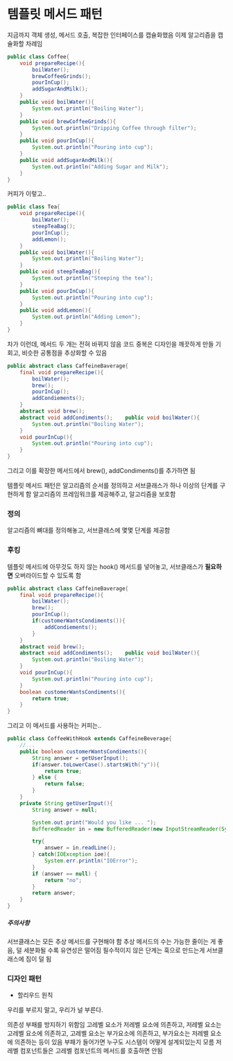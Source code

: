 # 템플릿 메서드 패턴

지금까지 객체 생성, 메서드 호출, 복잡한 인터페이스를 캡슐화했음
이제 알고리즘을 캡슐화할 차례임

```java
public class Coffee{
    void prepareRecipe(){
        boilWater();
        brewCoffeeGrinds();
        pourInCup();
        addSugarAndMilk();
    }
    public void boilWater(){
        System.out.println("Boiling Water");
    }
    public void brewCoffeeGrinds(){
        System.out.println("Dripping Coffee through filter");
    }
    public void pourInCup(){
        System.out.println("Pouring into cup");
    }
    public void addSugarAndMilk(){
        System.out.println("Adding Sugar and Milk");
    }
}
```

커피가 이렇고..

```java
public class Tea{
    void prepareRecipe(){
        boilWater();
        steepTeaBag();
        pourInCup();
        addLemon();
    }
    public void boilWater(){
        System.out.println("Boiling Water");
    }
    public void steepTeaBag(){
        System.out.println("Steeping the tea");
    }
    public void pourInCup(){
        System.out.println("Pouring into cup");
    }
    public void addLemon(){
        System.out.println("Adding Lemon");
    }
}
```

차가 이런데, 메서드 두 개는 전혀 바뀌지 않음
코드 중복은 디자인을 깨끗하게 만들 기회고, 비슷한 공통점을 추상화할 수 있음

```java
public abstract class CaffeineBaverage{
    final void prepareRecipe(){
        boilWater();
        brew();
        pourInCup();
        addCondiements();
    }
    abstract void brew();
    abstract void addCondiments();    public void boilWater(){
        System.out.println("Boiling Water");
    }
    void pourInCup(){
        System.out.println("Pouring into cup");
    }
}
```
그리고 이를 확장한 메서드에서 brew(), addCondiments()를 추가하면 됨

템플릿 메서드 패턴은 알고리즘의 순서를 정의하고 서브클래스가 하나 이상의 단계를 구현하게 함
알고리즘의 프레임워크를 제공해주고, 알고리즘을 보호함

### 정의

알고리즘의 뼈대를 정의해놓고, 서브클래스에 몇몇 단계를 제공함

### 후킹

템플릿 메서드에 아무것도 하지 않는 hook() 메서드를 넣어놓고, 서브클래스가 **필요하면** 오버라이드할 수 있도록 함

```java
public abstract class CaffeineBaverage{
    final void prepareRecipe(){
        boilWater();
        brew();
        pourInCup();
        if(customerWantsCondiments()){
            addCondiements();
        }
    }
    abstract void brew();
    abstract void addCondiments();    public void boilWater(){
        System.out.println("Boiling Water");
    }
    void pourInCup(){
        System.out.println("Pouring into cup");
    }
    boolean customerWantsCondiments(){
        return true;
    }
}
```

그리고 이 메서드를 사용하는 커피는..

```java
public class CoffeeWithHook extends CaffeineBeverage{
    //...
    public boolean customerWantsCondiments(){
        String answer = getUserInput();
        if(answer.toLowerCase().startsWith("y")){
            return true;
        } else {
            return false;
        }
    }
    private String getUserInput(){
        String answer = null;

        System.out.print("Would you like ... ");
        BufferedReader in = new BufferedReader(new InputStreamReader(System.in));

        try{
            answer = in.readLine();
        } catch(IOException ioe){
            System.err.println("IOError");
        }
        if (answer == null) {
            return "no";
        }
        return answer;
    }
}
```

##### 주의사항

서브클래스는 모든 추상 메서드를 구현해야 함
추상 메서드의 수는 가능한 줄이는 게 좋음, 덜 세분화될 수록 유연성은 떨어짐
필수적이지 않은 단계는 훅으로 만드는게 서브클래스에 짐이 덜 됨

### 디자인 패턴

* 할리우드 원칙

우리를 부르지 말고, 우리가 널 부른다.

의존성 부패를 방지하기 위함임
고레벨 요소가 저레벨 요소에 의존하고, 저레벨 요소는 고레벨 요소에 의존하고, 고레벨 요소는 부가요소에 의존하고, 부가요소는 저레벨 요소에 의존하는 등이 있음
부패가 들어가면 누구도 시스템이 어떻게 설계되있는지 모름
저레벨 컴포넌트들은 고레벨 컴포넌트의 메서드를 호출하면 안됨


